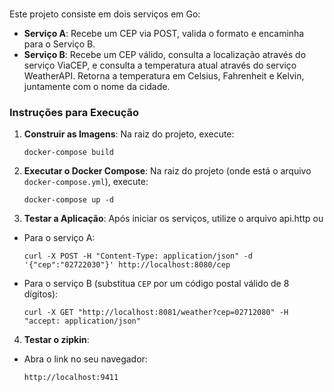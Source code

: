 ### 

Este projeto consiste em dois serviços em Go:

- **Serviço A**: Recebe um CEP via POST, valida o formato e encaminha para o Serviço B.
- **Serviço B**: Recebe um CEP válido, consulta a localização através do serviço ViaCEP, e consulta a temperatura atual através do serviço WeatherAPI. Retorna a temperatura em Celsius, Fahrenheit e Kelvin, juntamente com o nome da cidade.


### Instruções para Execução

1. **Construir as Imagens**: Na raiz do projeto, execute:

   ```
   docker-compose build
   ```

2. **Executar o Docker Compose**: Na raiz do projeto (onde está o arquivo `docker-compose.yml`), execute:

   ```
   docker-compose up -d
   ```


3. **Testar a Aplicação**: 
Após iniciar os serviços, utilize o arquivo api.http ou 

- Para o serviço A:

   ```
   curl -X POST -H "Content-Type: application/json" -d '{"cep":"02722030"}' http://localhost:8080/cep
   ```
   
- Para o serviço B (substitua `CEP` por um código postal válido de 8 dígitos):
     ```
    curl -X GET "http://localhost:8081/weather?cep=02712080" -H "accept: application/json" 
     ```


4. **Testar o zipkin**:

- Abra o link no seu navegador:

   ```
   http://localhost:9411
   ```

